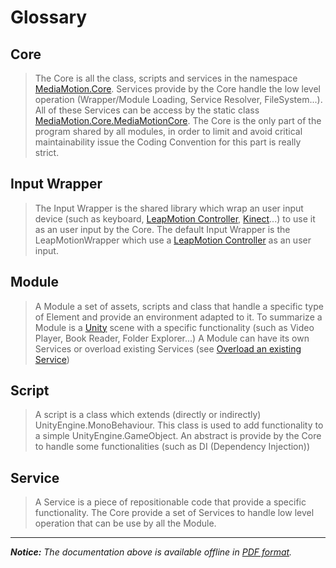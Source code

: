 Glossary
========

Core
----
> The Core is all the class, scripts and services in the namespace [MediaMotion.Core](http://www.google.com/).
> Services provide by the Core handle the low level operation (Wrapper/Module Loading, Service Resolver, FileSystem...). All of these Services can be access by the static class [MediaMotion.Core.MediaMotionCore](http://www.google.com/).
> The Core is the only part of the program shared by all modules, in order to limit and avoid critical maintainability issue the Coding Convention for this part is really strict.

Input Wrapper
-------------
> The Input Wrapper is the shared library which wrap an user input device (such as keyboard, [LeapMotion Controller](https://www.leapmotion.com/), [Kinect](https://www.microsoft.com/en-us/kinectforwindows/)...) to use it as an user input by the Core.
> The default Input Wrapper is the LeapMotionWrapper which use a [LeapMotion Controller](https://www.leapmotion.com/) as an user input.

Module
------
> A Module a set of assets, scripts and class that handle a specific type of Element and provide an environment adapted to it.
> To summarize a Module is a [Unity](https://unity3d.com/) scene with a specific functionality (such as Video Player, Book Reader, Folder Explorer...)
> A Module can have its own Services or overload existing Services (see [Overload an existing Service](https://github.com/MediaMotionCommunity/MediaMotion/blob/master/Resources/doc/advancedModule/overloadService.md))

Script
------
> A script is a class which extends (directly or indirectly) UnityEngine.MonoBehaviour.
> This class is used to add functionality to a simple UnityEngine.GameObject.
> An abstract is provide by the Core to handle some functionalities (such as DI (Dependency Injection))

Service
-------
> A Service is a piece of repositionable code that provide a specific functionality.
> The Core provide a set of Services to handle low level operation that can be use by all the Module.

----------
*__Notice:__ The documentation above is available offline in [PDF format](https://github.com/MediaMotionCommunity/MediaMotion/blob/master/Resources/doc/doc.pdf).*
